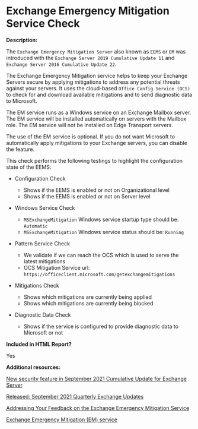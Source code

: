 # Exchange Emergency Mitigation Service Check

**Description:**

The `Exchange Emergency Mitigation Server` also known as `EEMS` or `EM` was introduced with the `Exchange Server 2019 Cumulative Update 11` and `Exchange Server 2016 Cumulative Update 22`.

The Exchange Emergency Mitigation service helps to keep your Exchange Servers secure by applying mitigations to address any potential threats against your servers. It uses the cloud-based `Office Config Service (OCS)` to check for and download available mitigations and to send diagnostic data to Microsoft.

The EM service runs as a Windows service on an Exchange Mailbox server. The EM service will be installed automatically on servers with the Mailbox role. The EM service will not be installed on Edge Transport servers.

The use of the EM service is optional. If you do not want Microsoft to automatically apply mitigations to your Exchange servers, you can disable the feature.

This check performs the following testings to highlight the configuration state of the EEMS:

- Configuration Check
    - Shows if the EEMS is enabled or not on Organizational level
    - Shows if the EEMS is enabled or not on Server level

- Windows Service Check
    - `MSExchangeMitigation` Windows service startup type should be: `Automatic`
    - `MSExchangeMitigation` Windows service status should be: `Running`

- Pattern Service Check
    - We validate if we can reach the OCS which is used to serve the latest mitigations
    - OCS Mitigation Service url: `https://officeclient.microsoft.com/getexchangemitigations`

- Mitigations Check
    - Shows which mitigations are currently being applied
    - Shows which mitigations are currently being blocked

- Diagnostic Data Check
    - Shows if the service is configured to provide diagnostic data to Microsoft or not

**Included in HTML Report?**

Yes

**Additional resources:**

[New security feature in September 2021 Cumulative Update for Exchange Server](https://techcommunity.microsoft.com/t5/exchange-team-blog/new-security-feature-in-september-2021-cumulative-update-for/ba-p/2783155)

[Released: September 2021 Quarterly Exchange Updates](https://techcommunity.microsoft.com/t5/exchange-team-blog/released-september-2021-quarterly-exchange-updates/ba-p/2779883)

[Addressing Your Feedback on the Exchange Emergency Mitigation Service](https://techcommunity.microsoft.com/t5/exchange-team-blog/addressing-your-feedback-on-the-exchange-emergency-mitigation/ba-p/2796190)

[Exchange Emergency Mitigation (EM) service](https://docs.microsoft.com/exchange/exchange-emergency-mitigation-service?view=exchserver-2019)